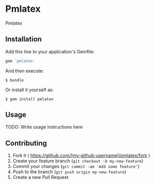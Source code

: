 # Pmlatex

Pmlatex 

## Installation

Add this line to your application's Gemfile:

```ruby
gem 'pmlatex'
```

And then execute:

    $ bundle

Or install it yourself as:

    $ gem install pmlatex

## Usage

TODO: Write usage instructions here

## Contributing

1. Fork it ( https://github.com/[my-github-username]/pmlatex/fork )
2. Create your feature branch (`git checkout -b my-new-feature`)
3. Commit your changes (`git commit -am 'Add some feature'`)
4. Push to the branch (`git push origin my-new-feature`)
5. Create a new Pull Request
